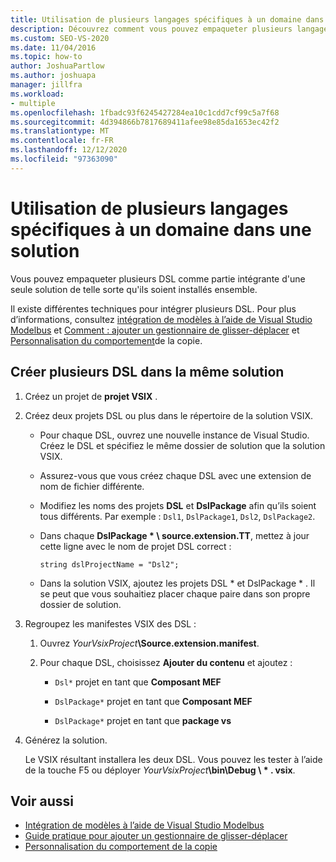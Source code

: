```yaml
---
title: Utilisation de plusieurs langages spécifiques à un domaine dans une solution
description: Découvrez comment vous pouvez empaqueter plusieurs langages spécifiques à un domaine (DSL) dans le cadre d’une solution unique afin qu’ils soient installés ensemble.
ms.custom: SEO-VS-2020
ms.date: 11/04/2016
ms.topic: how-to
author: JoshuaPartlow
ms.author: joshuapa
manager: jillfra
ms.workload:
- multiple
ms.openlocfilehash: 1fbadc93f6245427284ea10c1cdd7cf99c5a7f68
ms.sourcegitcommit: 4d394866b7817689411afee98e85da1653ec42f2
ms.translationtype: MT
ms.contentlocale: fr-FR
ms.lasthandoff: 12/12/2020
ms.locfileid: "97363090"
---
```

# <a name="multiple-dsls-in-one-solution"></a>Utilisation de plusieurs langages spécifiques à un domaine dans une solution

Vous pouvez empaqueter plusieurs DSL comme partie intégrante d'une seule solution de telle sorte qu'ils soient installés ensemble.

Il existe différentes techniques pour intégrer plusieurs DSL. Pour plus d’informations, consultez [intégration de modèles à l’aide de Visual Studio Modelbus](../modeling/integrating-models-by-using-visual-studio-modelbus.md) et [Comment : ajouter un gestionnaire de glisser-déplacer](../modeling/how-to-add-a-drag-and-drop-handler.md) et [Personnalisation du comportement](../modeling/customizing-copy-behavior.md)de la copie.

## <a name="build-more-than-one-dsl-in-the-same-solution"></a>Créer plusieurs DSL dans la même solution

1. Créez un projet de **projet VSIX** .

2. Créez deux projets DSL ou plus dans le répertoire de la solution VSIX.

   - Pour chaque DSL, ouvrez une nouvelle instance de Visual Studio. Créez le DSL et spécifiez le même dossier de solution que la solution VSIX.

   - Assurez-vous que vous créez chaque DSL avec une extension de nom de fichier différente.

   - Modifiez les noms des projets **DSL** et **DslPackage** afin qu’ils soient tous différents. Par exemple : `Dsl1`, `DslPackage1`, `Dsl2`, `DslPackage2`.

   - Dans chaque **DslPackage \* \ source.extension.TT**, mettez à jour cette ligne avec le nom de projet DSL correct :

      `string dslProjectName = "Dsl2";`

   - Dans la solution VSIX, ajoutez les projets DSL * et DslPackage \* . Il se peut que vous souhaitiez placer chaque paire dans son propre dossier de solution.

2. Regroupez les manifestes VSIX des DSL :

   1. Ouvrez _YourVsixProject_**\Source.extension.manifest**.

   2. Pour chaque DSL, choisissez **Ajouter du contenu** et ajoutez :

       - `Dsl*` projet en tant que **Composant MEF**

       - `DslPackage*` projet en tant que **Composant MEF**

       - `DslPackage*` projet en tant que **package vs**

3. Générez la solution.

   Le VSIX résultant installera les deux DSL. Vous pouvez les tester à l’aide de la touche F5 ou déployer _YourVsixProject_**\bin\Debug \\ \* . vsix**.

## <a name="see-also"></a>Voir aussi

- [Intégration de modèles à l’aide de Visual Studio Modelbus](../modeling/integrating-models-by-using-visual-studio-modelbus.md)
- [Guide pratique pour ajouter un gestionnaire de glisser-déplacer](../modeling/how-to-add-a-drag-and-drop-handler.md)
- [Personnalisation du comportement de la copie](../modeling/customizing-copy-behavior.md)
